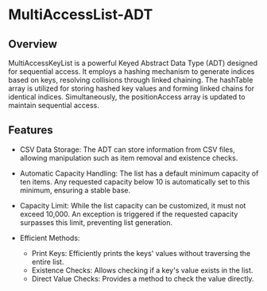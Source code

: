 # MultiAccessList-ADT

## Overview
MultiAccessKeyList is a powerful Keyed Abstract Data Type (ADT) designed for sequential access. It employs a hashing mechanism to generate indices based on keys, resolving collisions through linked chaining. The hashTable array is utilized for storing hashed key values and forming linked chains for identical indices. Simultaneously, the positionAccess array is updated to maintain sequential access.

## Features
- CSV Data Storage: The ADT can store information from CSV files, allowing manipulation such as item removal and existence checks.

- Automatic Capacity Handling: The list has a default minimum capacity of ten items. Any requested capacity below 10 is automatically set to this minimum, ensuring a stable base.

- Capacity Limit: While the list capacity can be customized, it must not exceed 10,000. An exception is triggered if the requested capacity surpasses this limit, preventing list generation.

- Efficient Methods:
  - Print Keys: Efficiently prints the keys' values without traversing the entire list.
  - Existence Checks: Allows checking if a key's value exists in the list.
  - Direct Value Checks: Provides a method to check the value directly.
